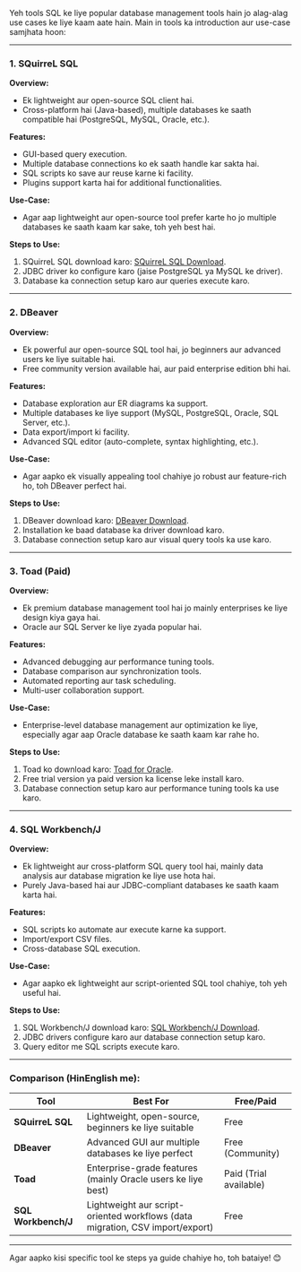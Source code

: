 Yeh tools SQL ke liye popular database management tools hain jo alag-alag use cases ke liye kaam aate hain. Main in tools ka introduction aur use-case samjhata hoon:

---

### **1. SQuirreL SQL**

**Overview:**

* Ek lightweight aur open-source SQL client hai.
* Cross-platform hai (Java-based), multiple databases ke saath compatible hai (PostgreSQL, MySQL, Oracle, etc.).

**Features:**

* GUI-based query execution.
* Multiple database connections ko ek saath handle kar sakta hai.
* SQL scripts ko save aur reuse karne ki facility.
* Plugins support karta hai for additional functionalities.

**Use-Case:**

* Agar aap lightweight aur open-source tool prefer karte ho jo multiple databases ke saath kaam kar sake, toh yeh best hai.

**Steps to Use:**

1. SQuirreL SQL download karo: [SQuirreL SQL Download](http://squirrel-sql.sourceforge.net/).
2. JDBC driver ko configure karo (jaise PostgreSQL ya MySQL ke driver).
3. Database ka connection setup karo aur queries execute karo.

---

### **2. DBeaver**

**Overview:**

* Ek powerful aur open-source SQL tool hai, jo beginners aur advanced users ke liye suitable hai.
* Free community version available hai, aur paid enterprise edition bhi hai.

**Features:**

* Database exploration aur ER diagrams ka support.
* Multiple databases ke liye support (MySQL, PostgreSQL, Oracle, SQL Server, etc.).
* Data export/import ki facility.
* Advanced SQL editor (auto-complete, syntax highlighting, etc.).

**Use-Case:**

* Agar aapko ek visually appealing tool chahiye jo robust aur feature-rich ho, toh DBeaver perfect hai.

**Steps to Use:**

1. DBeaver download karo: [DBeaver Download](https://dbeaver.io/).
2. Installation ke baad database ka driver download karo.
3. Database connection setup karo aur visual query tools ka use karo.

---

### **3. Toad (Paid)**

**Overview:**

* Ek premium database management tool hai jo mainly enterprises ke liye design kiya gaya hai.
* Oracle aur SQL Server ke liye zyada popular hai.

**Features:**

* Advanced debugging aur performance tuning tools.
* Database comparison aur synchronization tools.
* Automated reporting aur task scheduling.
* Multi-user collaboration support.

**Use-Case:**

* Enterprise-level database management aur optimization ke liye, especially agar aap Oracle database ke saath kaam kar rahe ho.

**Steps to Use:**

1. Toad ko download karo: [Toad for Oracle](https://www.quest.com/products/toad-for-oracle/).
2. Free trial version ya paid version ka license leke install karo.
3. Database connection setup karo aur performance tuning tools ka use karo.

---

### **4. SQL Workbench/J**

**Overview:**

* Ek lightweight aur cross-platform SQL query tool hai, mainly data analysis aur database migration ke liye use hota hai.
* Purely Java-based hai aur JDBC-compliant databases ke saath kaam karta hai.

**Features:**

* SQL scripts ko automate aur execute karne ka support.
* Import/export CSV files.
* Cross-database SQL execution.

**Use-Case:**

* Agar aapko ek lightweight aur script-oriented SQL tool chahiye, toh yeh useful hai.

**Steps to Use:**

1. SQL Workbench/J download karo: [SQL Workbench/J Download](https://www.sql-workbench.eu/).
2. JDBC drivers configure karo aur database connection setup karo.
3. Query editor me SQL scripts execute karo.

---

### **Comparison (HinEnglish me):**

| **Tool**            | **Best For**                                                            | **Free/Paid**    |
| ------------------------- | ----------------------------------------------------------------------------- | ---------------------- |
| **SQuirreL SQL**    | Lightweight, open-source, beginners ke liye suitable                          | Free                   |
| **DBeaver**         | Advanced GUI aur multiple databases ke liye perfect                           | Free (Community)       |
| **Toad**            | Enterprise-grade features (mainly Oracle users ke liye best)                  | Paid (Trial available) |
| **SQL Workbench/J** | Lightweight aur script-oriented workflows (data migration, CSV import/export) | Free                   |

---

Agar aapko kisi specific tool ke steps ya guide chahiye ho, toh bataiye! 😊
